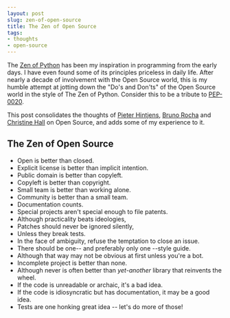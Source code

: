 ```yaml
---
layout: post
slug: zen-of-open-source
title: The Zen of Open Source
tags:
- thoughts
- open-source
---
```


The [Zen of Python][zen] has been my inspiration in programming from the early days. I have even found some of its principles priceless in daily life. After nearly a decade of involvement with the Open Source world, this is my humble attempt at jotting down the "Do's and Don'ts" of the Open Source world in the style of The Zen of Python. Consider this to be a tribute to [PEP-0020][zen].

This post consolidates the thoughts of [Pieter Hintjens][hintjens], [Bruno Rocha][rocha] and [Christine Hall][hall] on Open Source, and adds some of my experience to it.

## The Zen of Open Source


- Open is better than closed.
- Explicit license is better than implicit intention.
- Public domain is better than copyleft.
- Copyleft is better than copyright.
- Small team is better than working alone.
- Community is better than a small team.
- Documentation counts.
- Special projects aren't special enough to file patents.
- Although practicality beats ideologies,
- Patches should never be ignored silently,
- Unless they break tests.
- In the face of ambiguity, refuse the temptation to close an issue.
- There should be one-- and preferably only one --style guide.
- Although that way may not be obvious at first unless you're a bot.
- Incomplete project is better than none.
- Although never is often better than *yet-another* library that reinvents the wheel.
- If the code is unreadable or archaic, it's a bad idea.
- If the code is idiosyncratic but has documentation, it may be a good idea.
- Tests are one honking great idea -- let's do more of those!


[zen]: https://www.python.org/dev/peps/pep-0020/
[hintjens]: http://hintjens.com/blog:43
[rocha]: http://brunorocha.org/10-rules-of-open-source-projects.html
[hall]: http://fossforce.com/2010/05/the-zen-of-open-source/
